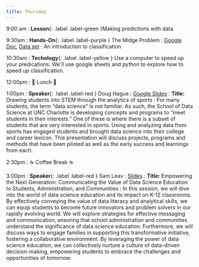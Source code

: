```yaml
---
title: Thursday
---
```


9:00 am
: **Lesson**{: .label .label-green }Making predictions with data

9:30am
: **Hands-On**{: .label .label-purple } The Midge Problem
  : [Google Doc](https://docs.google.com/presentation/d/1ht_0rOg9QcAmH0sZ0GUsk-aAUaA-Afp_Q8dvcD46yqk/edit?usp=sharing), [Data set](https://raw.githubusercontent.com/ncssm/dssi23/main/assets/data/midge.csv)
: An introduction to classification

10:30am
: **Techology**{: .label .label-yellow } Use a computer to speed up your predications. We'll use google sheets and python to explore how to speed up classification.

12:00pm
 : 🥘 Lunch 🥘

1:00pm 
: **Speaker**{: .label .label-red } Doug Hague 
  : [Google Slides](https://docs.google.com/presentation/d/1abgQxjtN9XKyR5d36YwHsFhHxNol6BmR1Ha3GIr3bgM/edit?usp=sharing)
: **Title:** Drawing students into STEM through the analytics of sports
: For many students, the term “data science” is not familiar.  As such, the School of Data Science at UNC Charlotte is developing concepts and programs to “meet students in their interests.”  One of these is where there is a subset of students that are very interested in sports. Using and analyzing data from sports has engaged students and brought data science into their college and career lexicon. This presentation will discuss projects, programs and methods that have been piloted as well as the early success and learnings from each.

2:30pm
: ☕ Coffee Break ☕

3:00pm
: **Speaker**{: .label .label-red } Sam Leav
  : [Slides](#)
: **Title:** Empowering the Next Generation: Communicating the Value of Data Science Education to Students, Administration, and Communities
: In this session, we will dive into the world of data science education and its impact on K-12 classrooms. By effectively conveying the value of data literacy and analytical skills, we can equip students to become future innovators and problem solvers in our rapidly evolving world. We will explore strategies for effective messaging and communication, ensuring that school administration and communities understand the significance of data science education. Furthermore, we will discuss ways to engage families in supporting this transformative initiative, fostering a collaborative environment. By leveraging the power of data science education, we can collectively nurture a culture of data-driven decision-making, empowering students to embrace the challenges and opportunities of tomorrow.

